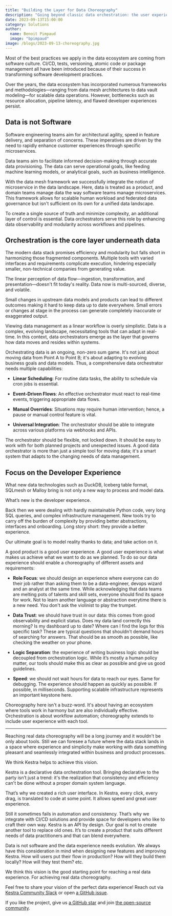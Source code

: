 ```yaml
---
title: "Building the Layer for Data Choreography"
description: "Going beyond classic data orchestration: the user experience"
date: 2023-09-13T15:00:00
category: Solutions
author:
  name: Benoit Pimpaud
  image: "bpimpaud"
image: /blogs/2023-09-13-choreography.jpg
---
```


Most of the best practices we apply in the data ecosystem are coming from software culture. CI/CD, tests, versioning, atomic code or package management all have been introduced because of their success in transforming software development practices.

Over the years, the data ecosystem has incorporated numerous frameworks and methodologies—ranging from data mesh architectures to data vault modeling—for scalable data operations. However, bottlenecks such as resource allocation, pipeline latency, and flawed developer experiences persist.


## Data is not Software

Software engineering teams aim for architectural agility, speed in feature delivery, and separation of concerns. These imperatives are driven by the need to rapidly enhance customer experiences through specific microservices.

Data teams aim to facilitate informed decision-making through accurate data provisioning. The data can serve operational goals, like feeding machine learning models, or analytical goals, such as business intelligence.

With the data mesh framework we successfully integrate the notion of microservice in the data landscape. Here, data is treated as a product, and domain teams manage data the way software teams manage microservices. This framework allows for scalable human workload and federated data governance but isn't sufficient on its own for a unified data landscape.


To create a single source of truth and minimize complexity, an additional layer of control is essential. Data orchestrators serve this role by enhancing data observability and modularity across workflows and pipelines.

## Orchestration is the core layer underneath data
The modern data stack promises efficiency and modularity but falls short in harmonizing those fragmented components. Multiple tools with varied interfaces and requirements complicate execution, hindering especially smaller, non-technical companies from generating value.

The linear perception of data flow—ingestion, transformation, and presentation—doesn't fit today's reality. Data now is multi-sourced, diverse, and volatile.

Small changes in upstream data models and products can lead to different outcomes making it hard to keep data up to date everywhere. Small errors or changes at stage in the process can generate completely inaccurate or exaggerated output.

Viewing data management as a linear workflow is overly simplistic. Data is a complex, evolving landscape, necessitating tools that can adapt in real-time. In this context, data orchestrators emerge as the layer that governs how data moves and resides within systems.

Orchestrating data is an ongoing, non-zero sum game. It's not just about moving data from Point A to Point B; it's about adapting to evolving business goals and data models. Thus, a comprehensive data orchestrator needs multiple capabilities:

* **Linear Scheduling**: For routine data tasks, the ability to schedule via cron jobs is essential.

* **Event-Driven Flows**: An effective orchestrator must react to real-time events, triggering appropriate data flows.

* **Manual Overrides**: Situations may require human intervention; hence, a pause or manual control feature is vital.

* **Universal Integration**: The orchestrator should be able to integrate across various platforms via webhooks and APIs.


The orchestrator should be flexible, not locked down. It should be easy to work with for both planned projects and unexpected issues. A good data orchestrator is more than just a simple tool for moving data; it's a smart system that adapts to the changing needs of data management.

## Focus on the Developer Experience

What new data technologies such as DuckDB, Iceberg table format, SQLmesh or Malloy bring is not only a new way to process and model data.

What’s new is the developer experience.

Back then we were dealing with hardly maintainable Python code, very long SQL queries, and complex infrastructure management. New tools try to carry off the burden of complexity by providing better abstractions, interfaces and onboarding. Long story short: they provide a better experience.
 
Our ultimate goal is to model reality thanks to data; and take action on it. 

A good product is a good user experience. A good user experience is what makes us achieve what we want to do as we planned. To do so our data experience should enable a choreography of different assets and requirements:


* **Role Focus**: we should design an experience where everyone can do their job rather than asking them to be a data-engineer, devops wizard and an analyst at the same time.
While acknowledging that data teams are melting pots of talents and skill sets, everyone should find its space for work. Not to learn another language or abstraction everytime there is a new need. You don't ask the violinist to play the trumpet.

* **Data Trust**: we should have trust in our data: this comes from good observability and explicit status. Does my data land correctly this morning? Is my dashboard up to date? Where can I find the logs for this specific task? 
These are typical questions that shouldn't demand hours of searching for answers. That should be as smooth as possible, like checking the weather on your phone.

* **Logic Separation**: the experience of writing business logic should be decoupled from orchestration logic. While it’s mostly a human policy matter, our tools should make this as clear as possible and give us good guidelines.

* **Speed**: we should not wait hours for data to reach our eyes. Same for debugging. The experience should happen as quickly as possible. If possible, in milliseconds. Supporting scalable infrastructure represents an important keystone here.

Choreography here isn't a buzz-word. It's about having an ecosystem where tools work in harmony but are also individually effective. Orchestration is about workflow automation; choreography extends to include user experience with each tool.

---

Reaching real data choreography will be a long journey and it wouldn't be only about tools.
Still we can foresee a future where the data stack lands in a space where experience and simplicity make working with data something pleasant and seamlessly integrated within business and product processes.

We think Kestra helps to achieve this vision. 

Kestra is a declarative data orchestration tool. Bringing declarative to the party isn’t just a trend: it's the realization that consistency and efficiency can't be done without a proper domain system language. 

That’s why we created a rich user interface. In Kestra, every click, every drag, is translated to code at some point. It allows speed and great user experience. 

Still it sometimes fails in automation and consistency. That’s why we integrate with CI/CD solutions and provide space for developers who like to craft their own way. Kestra is an API by design. 
Our goal is not to create another tool to replace old ones. It’s to create a product that suits different needs of data practitioners and that can blend everywhere.

Data is not software and the data experience needs evolution. We always have this consideration in mind when designing new features and improving Kestra. How will users put their flow in production? How will they build them locally? How will they test them? etc.

We think this vision is the good starting point for reaching a real data experience. For achieving real data choreography.


Feel free to share your vision of the perfect data experience! Reach out via [Kestra Community Slack](https://kestra.io/slack) or open [a GitHub issue](https://github.com/kestra-io/kestra). 

If you like the project, give us [a GitHub star](https://github.com/kestra-io/kestra) and join [the open-source community](https://kestra.io/slack).

